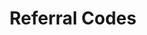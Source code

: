 ---
layout: default
title: Referral Codes
permalink: /uses/referrals
redirect_from:
    - /referrals/
    - /ref-codes/
redirect_to: "https://wiki.tomr.me/doku.php?id=other:ref-codes"
---